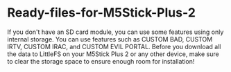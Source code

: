 # Ready-files-for-M5Stick-Plus-2
If you don't have an SD card module, you can use some features using only internal storage. You can use features such as CUSTOM BAD, CUSTOM IRTV, CUSTOM IRAC, and CUSTOM EVIL PORTAL. Before you download all the data to LittleFS on your M5Stick Plus 2 or any other device, make sure to clear the storage space to ensure enough room for installation!
